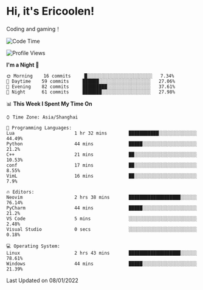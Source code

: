 # Hi, it's Ericoolen!
Coding and gaming！

<!--START_SECTION:waka-->
![Code Time](http://img.shields.io/badge/Code%20Time-150%20hrs%203%20mins-blue)

![Profile Views](http://img.shields.io/badge/Profile%20Views-3-blue)

**I'm a Night 🦉** 

```text
🌞 Morning    16 commits     █░░░░░░░░░░░░░░░░░░░░░░░░   7.34% 
🌆 Daytime    59 commits     ██████░░░░░░░░░░░░░░░░░░░   27.06% 
🌃 Evening    82 commits     █████████░░░░░░░░░░░░░░░░   37.61% 
🌙 Night      61 commits     ███████░░░░░░░░░░░░░░░░░░   27.98%

```


📊 **This Week I Spent My Time On** 

```text
⌚︎ Time Zone: Asia/Shanghai

💬 Programming Languages: 
Lua                      1 hr 32 mins        ███████████░░░░░░░░░░░░░░   44.49% 
Python                   44 mins             █████░░░░░░░░░░░░░░░░░░░░   21.2% 
C++                      21 mins             ██░░░░░░░░░░░░░░░░░░░░░░░   10.53% 
conf                     17 mins             ██░░░░░░░░░░░░░░░░░░░░░░░   8.55% 
VimL                     16 mins             ██░░░░░░░░░░░░░░░░░░░░░░░   7.9%

🔥 Editors: 
Neovim                   2 hrs 38 mins       ███████████████████░░░░░░   76.14% 
PyCharm                  44 mins             █████░░░░░░░░░░░░░░░░░░░░   21.2% 
VS Code                  5 mins              ░░░░░░░░░░░░░░░░░░░░░░░░░   2.48% 
Visual Studio            0 secs              ░░░░░░░░░░░░░░░░░░░░░░░░░   0.18%

💻 Operating System: 
Linux                    2 hrs 43 mins       ███████████████████░░░░░░   78.61% 
Windows                  44 mins             █████░░░░░░░░░░░░░░░░░░░░   21.39%

```


 Last Updated on 08/01/2022
<!--END_SECTION:waka-->

